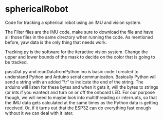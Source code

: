 # sphericalRobot

Code for tracking a spherical robot using an IMU and vision system.

The Filter files are the IMU code, make sure to download the file and have all those files in the same directory when running the code. As mentioned before, yaw data is the only thing that needs work. 

Tracking.py is the software for the iteractive vision system. Change the upper and lower bounds of the mask to decide on the color that is going to be tracked. 

passDat.py and readDatafromPython.ino is basic code I created to understand Python and Arduino serial communication. Basically Python will send a string with an added "\r" to indicate the end of the string. The arduino will listen for these bytes and when it gets it, will the bytes to strings (or ints if you wanted) and turn on or off the onboard LED. For our purpose though, we will need to maybe look into multithreading or interrupts, so that the IMU data gets calculated at the same times as the Python data is getting received. Or, if it turns out that the ESP32 can do everything fast enough without it we can deal with it later. 
